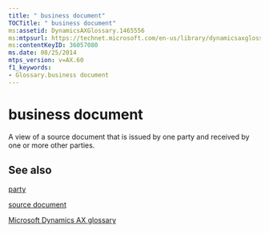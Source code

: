```yaml
---
title: " business document"
TOCTitle: " business document"
ms:assetid: DynamicsAXGlossary.1465556
ms:mtpsurl: https://technet.microsoft.com/en-us/library/dynamicsaxglossary.1465556(v=AX.60)
ms:contentKeyID: 36057080
ms.date: 08/25/2014
mtps_version: v=AX.60
f1_keywords:
- Glossary.business document
---
```


# business document

A view of a source document that is issued by one party and received by one or more other parties.

## See also

[party](https://technet.microsoft.com/en-us/library/hh208669\(v=ax.60\))

[source document](source-document.md)

[Microsoft Dynamics AX glossary](glossary/microsoft-dynamics-ax-glossary.md)

  


